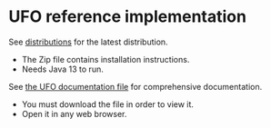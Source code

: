 # UFO reference implementation

See [distributions](distributions) for the latest distribution.
 * The Zip file contains installation instructions.
 * Needs Java 13 to run.

See [the UFO documentation file](doc/UFO.html) for comprehensive documentation.
 * You must download the file in order to view it.
 * Open it in any web browser.

